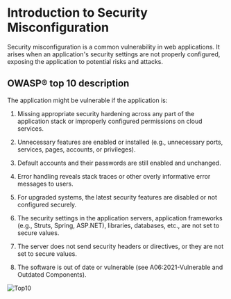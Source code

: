 # Introduction to Security Misconfiguration

Security misconfiguration is a common vulnerability in web applications. It arises when an application's security settings are not properly configured, exposing the application to potential risks and attacks.

## OWASP® top 10 description

The application might be vulnerable if the application is:

1. Missing appropriate security hardening across any part of the application stack or improperly configured permissions on cloud services.

2. Unnecessary features are enabled or installed (e.g., unnecessary ports, services, pages, accounts, or privileges).

3. Default accounts and their passwords are still enabled and unchanged.

4. Error handling reveals stack traces or other overly informative error messages to users.

5. For upgraded systems, the latest security features are disabled or not configured securely.

6. The security settings in the application servers, application frameworks (e.g., Struts, Spring, ASP.NET), libraries, databases, etc., are not set to secure values.

7. The server does not send security headers or directives, or they are not set to secure values.

8. The software is out of date or vulnerable (see A06:2021-Vulnerable and Outdated Components).

![Top10](assets/images/A05.png)
